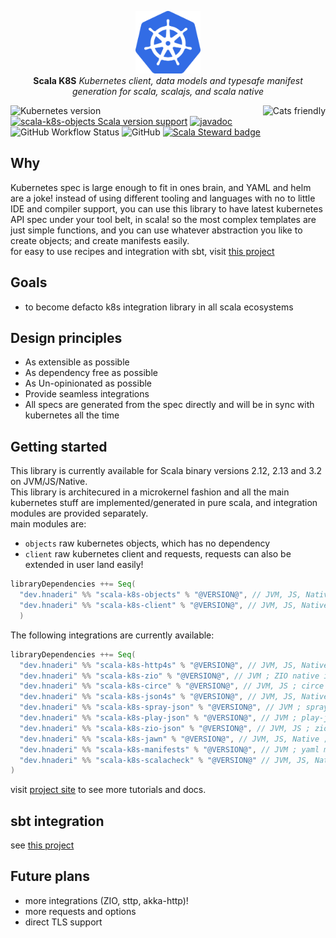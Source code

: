 <p align="center">
  <img src="https://raw.githubusercontent.com/kubernetes/kubernetes/master/logo/logo.png" height="100px" alt="kubernetes icon" />
  <br/>
  <strong>Scala K8S</strong>
  <i>Kubernetes client, data models and typesafe manifest generation for scala, scalajs, and scala native</i>
</p>

<a href="https://typelevel.org/cats/"><img src="https://typelevel.org/cats/img/cats-badge.svg" height="40px" align="right" alt="Cats friendly" /></a>

![Kubernetes version](https://img.shields.io/badge/Kubernetes-v1.25.2-blue?style=flat-square&logo=kubernetes&logoColor=white)
[![scala-k8s-objects Scala version support](https://index.scala-lang.org/hnaderi/scala-k8s/scala-k8s-objects/latest-by-scala-version.svg?style=flat-square)](https://index.scala-lang.org/hnaderi/scala-k8s/scala-k8s-objects)
[![javadoc](https://javadoc.io/badge2/dev.hnaderi/scala-k8s-docs_3/scaladoc.svg?style=flat-square)](https://javadoc.io/doc/dev.hnaderi/scala-k8s-docs_3)  
<img alt="GitHub Workflow Status" src="https://img.shields.io/github/workflow/status/hnaderi/scala-k8s/Continuous%20Integration?style=flat-square">
<img alt="GitHub" src="https://img.shields.io/github/license/hnaderi/scala-k8s?style=flat-square">
[![Scala Steward badge](https://img.shields.io/badge/Scala_Steward-helping-blue.svg?style=flat-square&logo=data:image/png;base64,iVBORw0KGgoAAAANSUhEUgAAAA4AAAAQCAMAAAARSr4IAAAAVFBMVEUAAACHjojlOy5NWlrKzcYRKjGFjIbp293YycuLa3pYY2LSqql4f3pCUFTgSjNodYRmcXUsPD/NTTbjRS+2jomhgnzNc223cGvZS0HaSD0XLjbaSjElhIr+AAAAAXRSTlMAQObYZgAAAHlJREFUCNdNyosOwyAIhWHAQS1Vt7a77/3fcxxdmv0xwmckutAR1nkm4ggbyEcg/wWmlGLDAA3oL50xi6fk5ffZ3E2E3QfZDCcCN2YtbEWZt+Drc6u6rlqv7Uk0LdKqqr5rk2UCRXOk0vmQKGfc94nOJyQjouF9H/wCc9gECEYfONoAAAAASUVORK5CYII=)](https://scala-steward.org)

## Why
Kubernetes spec is large enough to fit in ones brain, and YAML and helm are a joke! instead of using different tooling and languages with no to little IDE and compiler support, you can use this library to have latest kubernetes API spec under your tool belt, in scala!
so the most complex templates are just simple functions, and you can use whatever abstraction you like to create objects; and create manifests easily.  
for easy to use recipes and integration with sbt, visit [this project](https://github.com/hnaderi/sbt-k8s)

## Goals
- to become defacto k8s integration library in all scala ecosystems 

## Design principles
- As extensible as possible
- As dependency free as possible
- As Un-opinionated as possible
- Provide seamless integrations
- All specs are generated from the spec directly and will be in sync with kubernetes all the time

## Getting started

This library is currently available for Scala binary versions 2.12, 2.13 and 3.2 on JVM/JS/Native.  
This library is architecured in a microkernel fashion and all the main kubernetes stuff are implemented/generated in pure scala, and integration modules are provided separately.  
main modules are:

- `objects` raw kubernetes objects, which has no dependency
- `client` raw kubernetes client and requests, requests can also be extended in user land easily!

``` scala
libraryDependencies ++= Seq(
  "dev.hnaderi" %% "scala-k8s-objects" % "@VERSION@", // JVM, JS, Native ; raw k8s objects
  "dev.hnaderi" %% "scala-k8s-client" % "@VERSION@", // JVM, JS, Native ; k8s client kernel and requests
  )
```

The following integrations are currently available:

```scala
libraryDependencies ++= Seq(
  "dev.hnaderi" %% "scala-k8s-http4s" % "@VERSION@", // JVM, JS, Native ; http4s and fs2 integration
  "dev.hnaderi" %% "scala-k8s-zio" % "@VERSION@", // JVM ; ZIO native integration using zio-http and zio-json 
  "dev.hnaderi" %% "scala-k8s-circe" % "@VERSION@", // JVM, JS ; circe integration
  "dev.hnaderi" %% "scala-k8s-json4s" % "@VERSION@", // JVM, JS, Native; json4s integration
  "dev.hnaderi" %% "scala-k8s-spray-json" % "@VERSION@", // JVM ; spray-json integration
  "dev.hnaderi" %% "scala-k8s-play-json" % "@VERSION@", // JVM ; play-json integration
  "dev.hnaderi" %% "scala-k8s-zio-json" % "@VERSION@", // JVM, JS ; zio-json integration
  "dev.hnaderi" %% "scala-k8s-jawn" % "@VERSION@", // JVM, JS, Native ; jawn integration
  "dev.hnaderi" %% "scala-k8s-manifests" % "@VERSION@", // JVM ; yaml manifest generation
  "dev.hnaderi" %% "scala-k8s-scalacheck" % "@VERSION@" // JVM, JS, Native; scalacheck instances
)
```

visit [project site](https://projects.hnaderi.dev/scala-k8s) to see more tutorials and docs.

## sbt integration
see [this project](https://github.com/hnaderi/sbt-k8s)

## Future plans
- more integrations (ZIO, sttp, akka-http)!
- more requests and options
- direct TLS support
